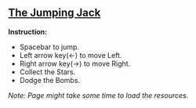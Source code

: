 ## [The Jumping Jack](https://mondal10.github.io/jumping-jack-/)
**Instruction:**
- Spacebar to jump.
- Left arrow key(<-) to move Left.
- Right arrow key(->) to move Right.
- Collect the Stars.
- Dodge the Bombs.

<i>Note: Page might take some time to load the resources.</i>
